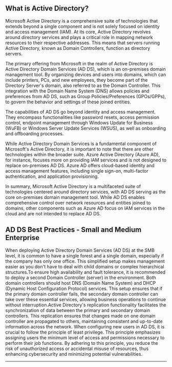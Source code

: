 ## What is Active Directory?


Microsoft Active Directory is a comprehensive suite of technologies that extends beyond a single component and is not solely focused on identity and access management (IAM). At its core, Active Directory revolves around directory services and plays a critical role in mapping network resources to their respective addresses. This means that servers running Active Directory, known as Domain Controllers, function as directory servers.

The primary offering from Microsoft in the realm of Active Directory is Active Directory Domain Services (AD DS), which is an on-premises domain management tool. By organizing devices and users into domains, which can include printers, PCs, and new employees, they become part of the Directory Server's domain, also referred to as the Domain Controller. This integration with the Domain Name System (DNS) allows policies and preferences from AD DS, such as Group Policies/Preferences (GPOs/GPPs), to govern the behavior and settings of these joined entities.

The capabilities of AD DS go beyond identity and access management. They encompass functionalities like password resets, access permission control, endpoint management through Windows Update for Business (WuFB) or Windows Server Update Services (WSUS), as well as onboarding and offboarding processes.

While Active Directory Domain Services is a fundamental component of Microsoft's Active Directory, it is important to note that there are other technologies within the broader suite. Azure Active Directory (Azure AD), for instance, focuses more on providing IAM services and is not designed to replace on-premises AD DS. Azure AD offers cloud-based identity and access management features, including single sign-on, multi-factor authentication, and application provisioning.

In summary, Microsoft Active Directory is a multifaceted suite of technologies centered around directory services, with AD DS serving as the core on-premises domain management tool. While AD DS enables comprehensive control over network resources and entities joined to domains, other components such as Azure AD focus on IAM services in the cloud and are not intended to replace AD DS.

## AD DS Best Practices - Small and Medium Enterprise

When deploying Active Directory Domain Services (AD DS) at the SMB level, it is common to have a single forest and a single domain, especially if the company has only one office. This simplified setup makes management easier as you don't have to deal with child domains or complex hierarchical structures.To ensure high availability and fault tolerance, it is recommended to deploy a second Domain Controller (server) in the environment. Both domain controllers should host DNS (Domain Name System) and DHCP (Dynamic Host Configuration Protocol) services. This setup ensures that if the primary domain controller fails, the secondary domain controller can take over these essential services, allowing business operations to continue without interruption.Active Directory's replication functionality facilitates the synchronization of data between the primary and secondary domain controllers. This replication ensures that changes made on one domain controller are propagated to others, maintaining consistent and up-to-date information across the network. When configuring new users in AD DS, it is crucial to follow the principle of least privilege. This principle emphasizes assigning users the minimum level of access and permissions necessary to perform their job functions. By adhering to this principle, you reduce the risk of unauthorized access or accidental misuse of resources, thus enhancing cybersecurity and minimizing potential vulnerabilities.



---



